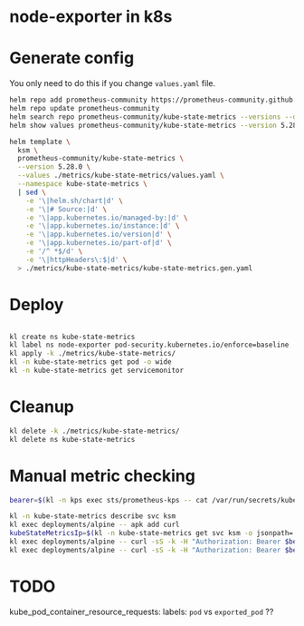 
# node-exporter in k8s

# Generate config

You only need to do this if you change `values.yaml` file.

```bash
helm repo add prometheus-community https://prometheus-community.github.io/helm-charts
helm repo update prometheus-community
helm search repo prometheus-community/kube-state-metrics --versions --devel | head
helm show values prometheus-community/kube-state-metrics --version 5.28.0 > ./metrics/kube-state-metrics/default-values.yaml
```

```bash
helm template \
  ksm \
  prometheus-community/kube-state-metrics \
  --version 5.28.0 \
  --values ./metrics/kube-state-metrics/values.yaml \
  --namespace kube-state-metrics \
  | sed \
    -e '\|helm.sh/chart|d' \
    -e '\|# Source:|d' \
    -e '\|app.kubernetes.io/managed-by:|d' \
    -e '\|app.kubernetes.io/instance:|d' \
    -e '\|app.kubernetes.io/version|d' \
    -e '\|app.kubernetes.io/part-of|d' \
    -e '/^ *$/d' \
    -e '\|httpHeaders\:$|d' \
  > ./metrics/kube-state-metrics/kube-state-metrics.gen.yaml
```

# Deploy

```bash

kl create ns kube-state-metrics
kl label ns node-exporter pod-security.kubernetes.io/enforce=baseline
kl apply -k ./metrics/kube-state-metrics/
kl -n kube-state-metrics get pod -o wide
kl -n kube-state-metrics get servicemonitor

```

# Cleanup

```bash
kl delete -k ./metrics/kube-state-metrics/
kl delete ns kube-state-metrics
```

# Manual metric checking

```bash
bearer=$(kl -n kps exec sts/prometheus-kps -- cat /var/run/secrets/kubernetes.io/serviceaccount/token)

kl -n kube-state-metrics describe svc ksm
kl exec deployments/alpine -- apk add curl
kubeStateMetricsIp=$(kl -n kube-state-metrics get svc ksm -o jsonpath='{.spec.clusterIP}')
kl exec deployments/alpine -- curl -sS -k -H "Authorization: Bearer $bearer" http://$kubeStateMetricsIp:8080/metrics
kl exec deployments/alpine -- curl -sS -k -H "Authorization: Bearer $bearer" http://$kubeStateMetricsIp:8081/metrics
```

# TODO

kube_pod_container_resource_requests: labels: `pod` vs `exported_pod` ??
